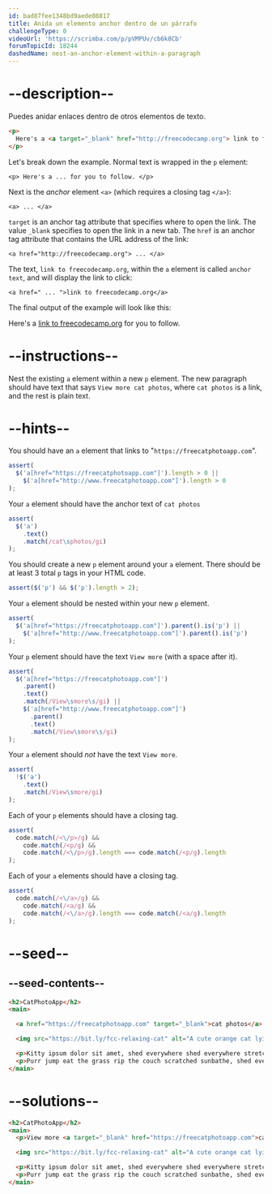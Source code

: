 ```yaml
---
id: bad87fee1348bd9aede08817
title: Anida un elemento anchor dentro de un párrafo
challengeType: 0
videoUrl: 'https://scrimba.com/p/pVMPUv/cb6k8Cb'
forumTopicId: 18244
dashedName: nest-an-anchor-element-within-a-paragraph
---
```


# --description--

Puedes anidar enlaces dentro de otros elementos de texto.

```html
<p>
  Here's a <a target="_blank" href="http://freecodecamp.org"> link to freecodecamp.org</a> for you to follow.
</p>
```

Let's break down the example. Normal text is wrapped in the `p` element:

`<p> Here's a ... for you to follow. </p>`

Next is the *anchor* element `<a>` (which requires a closing tag `</a>`):

`<a> ... </a>`

`target` is an anchor tag attribute that specifies where to open the link. The value `_blank` specifies to open the link in a new tab. The `href` is an anchor tag attribute that contains the URL address of the link:

`<a href="http://freecodecamp.org"> ... </a>`

The text, `link to freecodecamp.org`, within the `a` element is called `anchor text`, and will display the link to click:

`<a href=" ... ">link to freecodecamp.org</a>`

The final output of the example will look like this:

Here's a [link to freecodecamp.org](http://freecodecamp.org) for you to follow.

# --instructions--

Nest the existing `a` element within a new `p` element. The new paragraph should have text that says `View more cat photos`, where `cat photos` is a link, and the rest is plain text.

# --hints--

You should have an `a` element that links to "`https://freecatphotoapp.com`".

```js
assert(
  $('a[href="https://freecatphotoapp.com"]').length > 0 ||
    $('a[href="http://www.freecatphotoapp.com"]').length > 0
);
```

Your `a` element should have the anchor text of `cat photos`

```js
assert(
  $('a')
    .text()
    .match(/cat\sphotos/gi)
);
```

You should create a new `p` element around your `a` element. There should be at least 3 total `p` tags in your HTML code.

```js
assert($('p') && $('p').length > 2);
```

Your `a` element should be nested within your new `p` element.

```js
assert(
  $('a[href="https://freecatphotoapp.com"]').parent().is('p') ||
    $('a[href="http://www.freecatphotoapp.com"]').parent().is('p')
);
```

Your `p` element should have the text `View more` (with a space after it).

```js
assert(
  $('a[href="https://freecatphotoapp.com"]')
    .parent()
    .text()
    .match(/View\smore\s/gi) ||
    $('a[href="http://www.freecatphotoapp.com"]')
      .parent()
      .text()
      .match(/View\smore\s/gi)
);
```

Your `a` element should <em>not</em> have the text `View more`.

```js
assert(
  !$('a')
    .text()
    .match(/View\smore/gi)
);
```

Each of your `p` elements should have a closing tag.

```js
assert(
  code.match(/<\/p>/g) &&
    code.match(/<p/g) &&
    code.match(/<\/p>/g).length === code.match(/<p/g).length
);
```

Each of your `a` elements should have a closing tag.

```js
assert(
  code.match(/<\/a>/g) &&
    code.match(/<a/g) &&
    code.match(/<\/a>/g).length === code.match(/<a/g).length
);
```

# --seed--

## --seed-contents--

```html
<h2>CatPhotoApp</h2>
<main>

  <a href="https://freecatphotoapp.com" target="_blank">cat photos</a>

  <img src="https://bit.ly/fcc-relaxing-cat" alt="A cute orange cat lying on its back.">

  <p>Kitty ipsum dolor sit amet, shed everywhere shed everywhere stretching attack your ankles chase the red dot, hairball run catnip eat the grass sniff.</p>
  <p>Purr jump eat the grass rip the couch scratched sunbathe, shed everywhere rip the couch sleep in the sink fluffy fur catnip scratched.</p>
</main>
```

# --solutions--

```html
<h2>CatPhotoApp</h2>
<main>
  <p>View more <a target="_blank" href="https://freecatphotoapp.com">cat photos</a></p>

  <img src="https://bit.ly/fcc-relaxing-cat" alt="A cute orange cat lying on its back.">

  <p>Kitty ipsum dolor sit amet, shed everywhere shed everywhere stretching attack your ankles chase the red dot, hairball run catnip eat the grass sniff.</p>
  <p>Purr jump eat the grass rip the couch scratched sunbathe, shed everywhere rip the couch sleep in the sink fluffy fur catnip scratched.</p>
</main>
```
